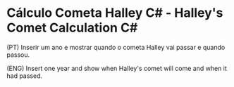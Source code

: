 # Cálculo Cometa Halley C# - Halley's Comet Calculation C#


(PT) Inserir um ano e mostrar quando o cometa Halley vai passar e quando passou.

(ENG) Insert one year and show when Halley's comet will come and when it had passed.
